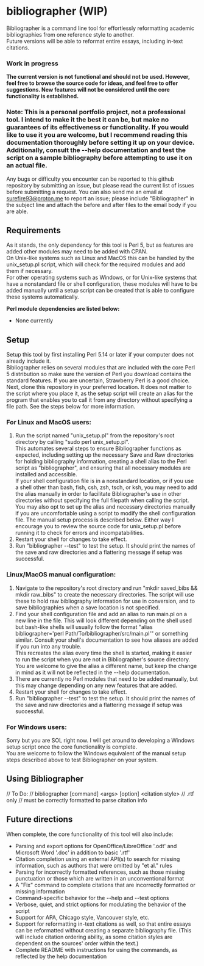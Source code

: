 # bibliographer (WIP)
Bibliographer is a command line tool for effortlessly reformatting academic bibliographies from one reference style to another. <br>
Future versions will be able to reformat entire essays, including in-text citations. <br>
### Work in progress
**The current version is not functional and should not be used. However, feel free to browse the source code for ideas, and feel free to offer suggestions. New features will not be considered until the core functionality is established.** <br>

### Note: This is a personal portfolio project, not a professional tool. I intend to make it the best it can be, but make no guarantees of its effectiveness or functionality. If you would like to use it you are welcome, but I recommend reading this documentation thoroughly before setting it up on your device. Additionally, consult the --help documentation and test the script on a sample bibliography before attempting to use it on an actual file.
Any bugs or difficulty you encounter can be reported to this github repository by submitting an issue, but please read the current list of issues before submitting a request. You can also send me an email at surefire93@proton.me to report an issue; please include "Bibliographer" in the subject line and attach the before and after files to the email body if you are able. <br>

## Requirements
As it stands, the only dependency for this tool is Perl 5, but as features are added other modules may need to be added with CPAN. <br>
On Unix-like systems such as Linux and MacOS this can be handled by the unix\_setup.pl script, which will check for the required modules and add them if necessary. <br>
For other operating systems such as Windows, or for Unix-like systems that have a nonstandard file or shell configuration, these modules will have to be added manually until a setup script can be created that is able to configure these systems automatically. <br>

**Perl module dependencies are listed below:** <br>
- None currently

## Setup
Setup this tool by first installing Perl 5.14 or later if your computer does not already include it. <br>
Bibliographer relies on several modules that are included with the core Perl 5 distribution so make sure the version of Perl you download contains the standard features. 
If you are uncertain, Strawberry Perl is a good choice. <br>
Next, clone this repository in your preferred location. 
It does not matter to the script where you place it, as the setup script will create an alias for the program that enables you to call it from any directory without specifying a file path. See the steps below for more information. <br>

### For Linux and MacOS users:
1. Run the script named "unix\_setup.pl" from the repository's root directory by calling "sudo perl unix\_setup.pl". <br>
This automates several steps to ensure Bibliographer functions as expected, including setting up the necessary Save and Raw directories for holding bibliography information, creating a shell alias to the Perl script as "bibliographer", and ensuring that all necessary modules are installed and accessible. <br>
If your shell configuration file is in a nonstandard location, or if you use a shell other than bash, fish, csh, zsh, tsch, or ksh, you may need to add the alias manually in order to facilitate Bibliographer's use in other directories without specifying the full filepath when calling the script. <br>
You may also opt to set up the alias and necessary directories manually if you are uncomfortable using a script to modify the shell configuration file. The manual setup process is described below. Either way I encourage you to review the source code for unix\_setup.pl before running it to check for errors and incompatabilities. <br>
2. Restart your shell for changes to take effect.
3. Run "bibliographer --test" to test the setup. It should print the names of the save and raw directories and a flattering message if setup was successful.

### Linux/MacOS manual configuration:
1. Navigate to the repository's root directory and run "mkdir saved\_bibs && mkdir raw\_bibs" to create the necessary directories.
The script will use these to hold raw bibliography information for use in conversion, and to save bibliographies when a save location is not specified. <br>
2. Find your shell configuration file and add an alias to run main.pl on a new line in the file. 
This will look different depending on the shell used but bash-like shells will usually follow the format "alias bibliographer='perl Path/To/bibliographer/src/main.pl'" or something similar. Consult your shell's documentation to see how aliases are added if you run into any trouble. <br>
This recreates the alias every time the shell is started, making it easier to run the script when you are not in Bibliographer's source directory. <br>
You are welcome to give the alias a different name, but keep the change in mind as it will not be reflected in the --help documentation. <br>
3. There are currently no Perl modules that need to be added manually, but this may change depending on any new features that are added.
4. Restart your shell for changes to take effect.
5. Run "bibliographer --test" to test the setup. It should print the names of the save and raw directories and a flattering message if setup was successful.

### For Windows users:
Sorry but you are SOL right now. I will get around to developing a Windows setup script once the core functionality is complete. <br>
You are welcome to follow the Windows equivalent of the manual setup steps described above to test Bibliographer on your system. <br>

## Using Bibliographer
// To Do:
// bibliographer \[command\] \<args\> \[option\] \<citation style\>
// .rtf only
// must be correctly formatted to parse citation info

## Future directions
When complete, the core functionality of this tool will also include:
- Parsing and export options for OpenOffice/LibreOffice '.odt' and Microsoft Word '.doc' in addition to basic '.rtf'
- Citation completion using an external API(s) to search for missing information, such as authors that were omitted by "et al." rules
- Parsing for incorrectly formatted references, such as those missing punctuation or those which are written in an unconventional format
- A "Fix" command to complete citations that are incorrectly formatted or missing information
- Command-specific behavior for the --help and --test options
- Verbose, quiet, and strict options for modulating the behavior of the script
- Support for APA, Chicago style, Vancouver style, etc.
- Support for reformatting in-text citations as well, so that entire essays can be reformatted without creating a separate bibliography file. (This will include citation ordering ability, as some citation styles are dependent on the sources' order within the text.)
- Complete README with instructions for using the commands, as reflected by the help documentation

